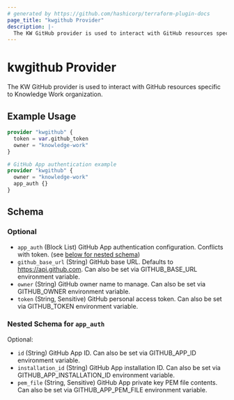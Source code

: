 ```yaml
---
# generated by https://github.com/hashicorp/terraform-plugin-docs
page_title: "kwgithub Provider"
description: |-
  The KW GitHub provider is used to interact with GitHub resources specific to Knowledge Work organization.
---
```


# kwgithub Provider

The KW GitHub provider is used to interact with GitHub resources specific to Knowledge Work organization.

## Example Usage

```terraform
provider "kwgithub" {
  token = var.github_token
  owner = "knowledge-work"
}

# GitHub App authentication example
provider "kwgithub" {
  owner = "knowledge-work"
  app_auth {}
}
```

<!-- schema generated by tfplugindocs -->
## Schema

### Optional

- `app_auth` (Block List) GitHub App authentication configuration. Conflicts with token. (see [below for nested schema](#nestedblock--app_auth))
- `github_base_url` (String) GitHub base URL. Defaults to https://api.github.com. Can also be set via GITHUB_BASE_URL environment variable.
- `owner` (String) GitHub owner name to manage. Can also be set via GITHUB_OWNER environment variable.
- `token` (String, Sensitive) GitHub personal access token. Can also be set via GITHUB_TOKEN environment variable.

<a id="nestedblock--app_auth"></a>
### Nested Schema for `app_auth`

Optional:

- `id` (String) GitHub App ID. Can also be set via GITHUB_APP_ID environment variable.
- `installation_id` (String) GitHub App installation ID. Can also be set via GITHUB_APP_INSTALLATION_ID environment variable.
- `pem_file` (String, Sensitive) GitHub App private key PEM file contents. Can also be set via GITHUB_APP_PEM_FILE environment variable.

